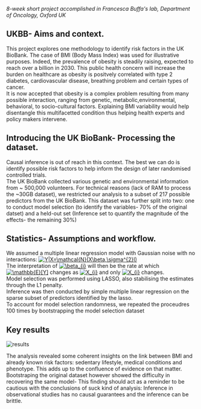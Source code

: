 _8-week short project accomplished in Francesca Buffa's lab, Department of Oncology, Oxford UK_ 

## UKBB- Aims and context.
This project explores one methodology to identify risk factors in the UK BioBank.
The case of BMI (Body Mass Index) was used for illustrative purposes. Indeed, the prevalence of obesity is steadily raising, expected to reach over a billion in 2030. This public health concern will increase the burden on healthcare as obesity is positvely correlated with type 2 diabetes, cardiovascular disease, breathing problem and certain types of cancer.<br/>
It is now accepted that obesity is a complex problem resulting from many possible interaction, ranging from genetic, metabolic,environmental, behavioral, to  socio-cultural factors. Explaining BMI variability would help disentangle this multifacetted condition thus helping health experts and policy makers intervene.


## Introducing the UK BioBank- Processing the dataset.
Causal inference is out of reach in this context. The best we can do is identify possible risk factors to help inform the design of later randomised controlled trials.<br/>
The UK BioBank collected various genetic and environmental information from ~ 500,000 volunteers. For technical reasons (lack of RAM to process the ~30GB dataset), we restricted our analysis to a subset of 217 possible predictors from the UK BioBank. This dataset was further split into two: one to conduct model selection (to identify the variables- 70% of the original datset) and a held-out set (Inference set to quantify the magnitude of the effects- the remaining 30%)

## Statistics- Assumptions and workflow.
We assumed a multiple linear regression model with Gaussian noise with no interactions: <a href="https://www.codecogs.com/eqnedit.php?latex=Y|X=\mathcal{N}(X\beta,\sigma^{2}I)" target="_blank"><img src="https://latex.codecogs.com/svg.latex?Y|X=\mathcal{N}(X\beta,\sigma^{2}I)" title="Y|X=\mathcal{N}(X\beta,\sigma^{2}I)" /></a> <br/>
The interpretation of <a href="https://www.codecogs.com/eqnedit.php?latex=\beta_{i}" target="_blank"><img src="https://latex.codecogs.com/svg.latex?\beta_{i}" title="\beta_{i}" /></a> will then be the rate at which <a href="https://www.codecogs.com/eqnedit.php?latex=\mathbb{E}[Y]" target="_blank"><img src="https://latex.codecogs.com/svg.latex?\mathbb{E}[Y]" title="\mathbb{E}[Y]" /></a> changes as <a href="https://www.codecogs.com/eqnedit.php?latex=X_{i}" target="_blank"><img src="https://latex.codecogs.com/svg.latex?X_{i}" title="X_{i}" /></a> and only <a href="https://www.codecogs.com/eqnedit.php?latex=X_{i}" target="_blank"><img src="https://latex.codecogs.com/svg.latex?X_{i}" title="X_{i}" /></a> changes. <br/>
Model selection was performed using LASSO, also stabilising the estimates through the L1 penalty. <br/>
Inference was then conducted by simple multiple linear regression on the sparse subset of predictors identified by the lasso.<br/>
To account for model selection randomness, we repeated the proceudres 100 times by bootstrapping the model selection dataset

## Key results
![results](https://user-images.githubusercontent.com/66125433/95206509-b114da00-07de-11eb-9c58-ba13ad00f3cf.jpg)

The analysis revealed some coherent insights on the link between BMI and already known risk factors: sedentary lifestyle, medical conditions and phenotype. This adds up to the confluence of evidence on that matter. <br/>
Bootstraping the original dataset however showed the difficulty in recovering the same model- This finding should act as a reminder to be cautious with the conclusions of suck kind of analysis: Inference in observational studies has no causal guarantees and the inference can be brittle.
